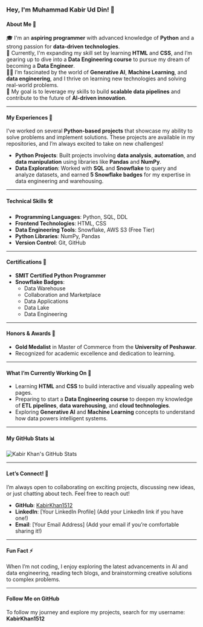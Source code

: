### **Hey, I'm Muhammad Kabir Ud Din! 👋**

#### **About Me 🚀**  
🎓 I'm an **aspiring programmer** with advanced knowledge of **Python** and a strong passion for **data-driven technologies**.  
🔨 Currently, I'm expanding my skill set by learning **HTML** and **CSS**, and I’m gearing up to dive into a **Data Engineering course** to pursue my dream of becoming a **Data Engineer**.  
👨‍💻 I’m fascinated by the world of **Generative AI**, **Machine Learning**, and **data engineering**, and I thrive on learning new technologies and solving real-world problems.  
🌟 My goal is to leverage my skills to build **scalable data pipelines** and contribute to the future of **AI-driven innovation**.

---

#### **My Experiences 🙌**  
I’ve worked on several **Python-based projects** that showcase my ability to solve problems and implement solutions. These projects are available in my repositories, and I’m always excited to take on new challenges!  
- **Python Projects**: Built projects involving **data analysis**, **automation**, and **data manipulation** using libraries like **Pandas** and **NumPy**.  
- **Data Exploration**: Worked with **SQL** and **Snowflake** to query and analyze datasets, and earned **5 Snowflake badges** for my expertise in data engineering and warehousing.  

---

#### **Technical Skills 🛠️**  
- **Programming Languages**: Python, SQL, DDL  
- **Frontend Technologies**: HTML, CSS  
- **Data Engineering Tools**: Snowflake, AWS S3 (Free Tier)  
- **Python Libraries**: NumPy, Pandas  
- **Version Control**: Git, GitHub  

---

#### **Certifications 📜**  
- **SMIT Certified Python Programmer**  
- **Snowflake Badges**:  
  - Data Warehouse  
  - Collaboration and Marketplace  
  - Data Applications  
  - Data Lake  
  - Data Engineering  

---

#### **Honors & Awards 🏅**  
- **Gold Medalist** in Master of Commerce from the **University of Peshawar**.  
- Recognized for academic excellence and dedication to learning.  

---

#### **What I’m Currently Working On 🌱**  
- Learning **HTML** and **CSS** to build interactive and visually appealing web pages.  
- Preparing to start a **Data Engineering course** to deepen my knowledge of **ETL pipelines**, **data warehousing**, and **cloud technologies**.  
- Exploring **Generative AI** and **Machine Learning** concepts to understand how data powers intelligent systems.  

---

#### **My GitHub Stats 📊**  
![Kabir Khan's GitHub Stats](https://github-readme-stats.vercel.app/api?username=KabirKhan1512&show_icons=true&theme=radical)  

---

#### **Let’s Connect! 🤝**  
I’m always open to collaborating on exciting projects, discussing new ideas, or just chatting about tech. Feel free to reach out!  
- **GitHub**: [KabirKhan1512](https://github.com/KabirKhan1512)  
- **LinkedIn**: [Your LinkedIn Profile] (Add your LinkedIn link if you have one!)  
- **Email**: [Your Email Address] (Add your email if you’re comfortable sharing it!)  

---

#### **Fun Fact ⚡**  
When I’m not coding, I enjoy exploring the latest advancements in AI and data engineering, reading tech blogs, and brainstorming creative solutions to complex problems.  

---

#### **Follow Me on GitHub**  
To follow my journey and explore my projects, search for my username: **KabirKhan1512**  
